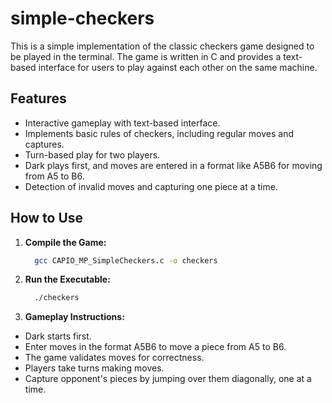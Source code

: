 # simple-checkers
This is a simple implementation of the classic checkers game designed to be played in the terminal. The game is written in C and provides a text-based interface for users to play against each other on the same machine.

## Features
- Interactive gameplay with text-based interface.
- Implements basic rules of checkers, including regular moves and captures.
- Turn-based play for two players.
- Dark plays first, and moves are entered in a format like A5B6 for moving from A5 to B6.
- Detection of invalid moves and capturing one piece at a time.

## How to Use
1. **Compile the Game:**
   ```bash
     gcc CAPIO_MP_SimpleCheckers.c -o checkers
   ```
2. **Run the Executable:**
   ```bash
     ./checkers
   ```

3. **Gameplay Instructions:**
- Dark starts first.
- Enter moves in the format A5B6 to move a piece from A5 to B6.
- The game validates moves for correctness.
- Players take turns making moves.
- Capture opponent's pieces by jumping over them diagonally, one at a time.
